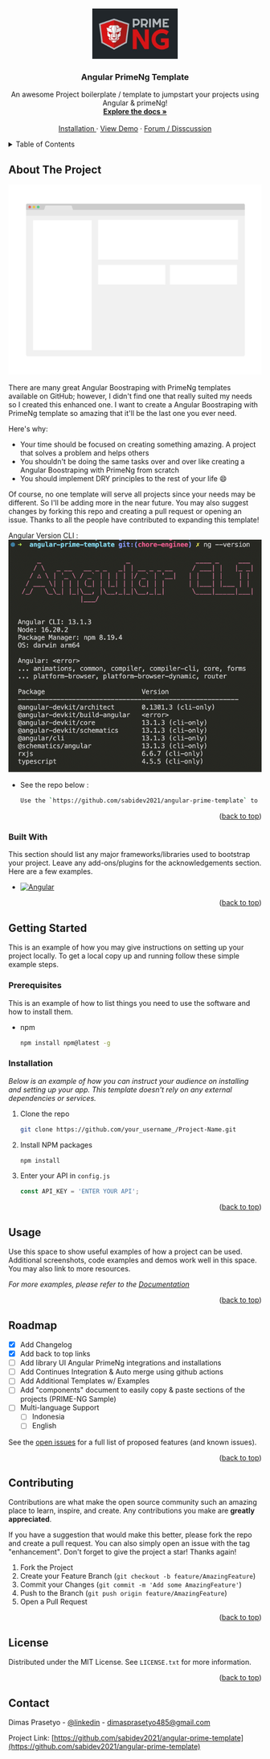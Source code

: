 <a name="readme-top"></a>

<br />
<div align="center">
  <a href="https://primeng.org">
    <img src="images/primeng.jpeg" alt="Logo" width="170" height="100">
  </a>

  <h3 align="center">Angular PrimeNg Template</h3>

  <p align="center">
    An awesome Project boilerplate / template to jumpstart your projects using Angular & primeNg!
    <br />
    <a href="https://primeng.org"><strong>Explore the docs »</strong></a>
    <br />
    <br />
    <a href="https://primeng.org/installation">Installation </a>
    ·
     <a href="https://blocks.primeng.org">View Demo</a>
    ·
    <a href="https://github.com/orgs/primefaces/discussions">Forum / Disscussion</a>
  </p>
</div>

<details>
  <summary>Table of Contents</summary>
  <ol>
    <li>
      <a href="#about-the-project">About The Project</a>
      <ul>
        <li><a href="#built-with">Built With</a></li>
      </ul>
    </li>
    <li>
      <a href="#getting-started">Getting Started</a>
      <ul>
        <li><a href="#prerequisites">Prerequisites</a></li>
        <li><a href="#installation">Installation</a></li>
      </ul>
    </li>
    <li><a href="#usage">Usage</a></li>
    <li><a href="#roadmap">Roadmap</a></li>
    <li><a href="#contributing">Contributing</a></li>
    <li><a href="#license">License</a></li>
    <li><a href="#contact">Contact</a></li>
  </ol>
</details>

## About The Project

[![Product Name Screen Shot][product-screenshot]](https://example.com)

There are many great Angular Boostraping with PrimeNg templates available on GitHub; however, I didn't find one that really suited my needs so I created this enhanced one. I want to create a Angular Boostraping with PrimeNg template so amazing that it'll be the last one you ever need.

Here's why:
* Your time should be focused on creating something amazing. A project that solves a problem and helps others
* You shouldn't be doing the same tasks over and over like creating a Angular Boostraping with PrimeNg from scratch
* You should implement DRY principles to the rest of your life :smile:

Of course, no one template will serve all projects since your needs may be different. So I'll be adding more in the near future. You may also suggest changes by forking this repo and creating a pull request or opening an issue. Thanks to all the people have contributed to expanding this template!

Angular Version CLI :
[![Angular CLI version informations][angular-cli]](https://example.com)



* See the repo below :
  ```sh
  Use the `https://github.com/sabidev2021/angular-prime-template` to get started.
  ```

<p align="right">(<a href="#readme-top">back to top</a>)</p>

### Built With

This section should list any major frameworks/libraries used to bootstrap your project. Leave any add-ons/plugins for the acknowledgements section. Here are a few examples.

* [![Angular][Angular.io]][Angular-url]

<p align="right">(<a href="#readme-top">back to top</a>)</p>

## Getting Started

This is an example of how you may give instructions on setting up your project locally.
To get a local copy up and running follow these simple example steps.

### Prerequisites

This is an example of how to list things you need to use the software and how to install them.
* npm
  ```sh
  npm install npm@latest -g
  ```

### Installation

_Below is an example of how you can instruct your audience on installing and setting up your app. This template doesn't rely on any external dependencies or services._

1. Clone the repo
   ```sh
   git clone https://github.com/your_username_/Project-Name.git
   ```
2. Install NPM packages
   ```sh
   npm install
   ```
3. Enter your API in `config.js`
   ```js
   const API_KEY = 'ENTER YOUR API';
   ```

<p align="right">(<a href="#readme-top">back to top</a>)</p>

## Usage

Use this space to show useful examples of how a project can be used. Additional screenshots, code examples and demos work well in this space. You may also link to more resources.

_For more examples, please refer to the [Documentation](https://example.com)_

<p align="right">(<a href="#readme-top">back to top</a>)</p>


## Roadmap

- [x] Add Changelog
- [x] Add back to top links
- [ ] Add library UI Angular PrimeNg integrations and installations
- [ ] Add Continues Integration & Auto merge using github actions
- [ ] Add Additional Templates w/ Examples
- [ ] Add "components" document to easily copy & paste sections of the projects (PRIME-NG Sample)
- [ ] Multi-language Support
    - [ ] Indonesia
    - [ ] English

See the [open issues](https://github.com/othneildrew/Best-README-Template/issues) for a full list of proposed features (and known issues).

<p align="right">(<a href="#readme-top">back to top</a>)</p>

## Contributing

Contributions are what make the open source community such an amazing place to learn, inspire, and create. Any contributions you make are **greatly appreciated**.

If you have a suggestion that would make this better, please fork the repo and create a pull request. You can also simply open an issue with the tag "enhancement".
Don't forget to give the project a star! Thanks again!

1. Fork the Project
2. Create your Feature Branch (`git checkout -b feature/AmazingFeature`)
3. Commit your Changes (`git commit -m 'Add some AmazingFeature'`)
4. Push to the Branch (`git push origin feature/AmazingFeature`)
5. Open a Pull Request

<p align="right">(<a href="#readme-top">back to top</a>)</p>

<!-- LICENSE -->
## License

Distributed under the MIT License. See `LICENSE.txt` for more information.

<p align="right">(<a href="#readme-top">back to top</a>)</p>

## Contact

Dimas Prasetyo - [@linkedin](https://www.linkedin.com/in/dimas-prasetyo) - dimasprasetyo485@gmail.com

Project Link: [https://github.com/sabidev2021/angular-prime-template](https://github.com/sabidev2021/angular-prime-template)

<!-- https://www.markdownguide.org/basic-syntax/#reference-style-links -->
[product-screenshot]: images/screenshot.png
[angular-cli]: images/angular-cli.png
[Angular.io]: https://img.shields.io/badge/Angular-DD0031?style=for-the-badge&logo=angular&logoColor=white
[Angular-url]: https://angular.io/
